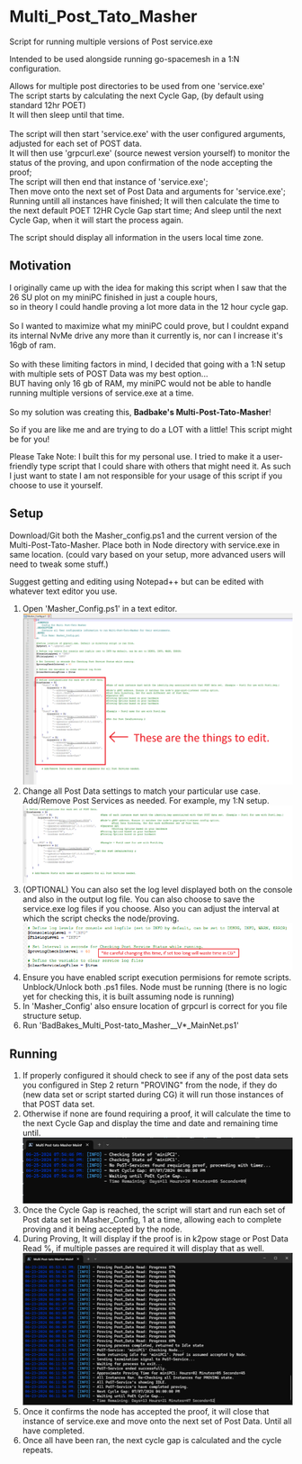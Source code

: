 # Multi_Post_Tato_Masher
 Script for running multiple versions of Post service.exe
 
 Intended to be used alongside running go-spacemesh in a 1:N configuration.
 
 Allows for multiple post directories to be used from one 'service.exe'<br>
 The script starts by calculating the next Cycle Gap, (by default using standard 12hr POET)<br>
 It will then sleep until that time.<br><br>
 The script will then start 'service.exe' with the user configured arguments, adjusted for each set of POST data.<br>
 It will then use 'grpcurl.exe' (source newest version yourself) to monitor the status of the proving, and upon confirmation of the node accepting the proof;<br>
 The script will then end that instance of 'service.exe';<br>
 Then move onto the next set of Post Data and arguments for 'service.exe';
 Running untill all instances have finished;
 It will then calculate the time to the next default POET 12HR Cycle Gap start time;
 And sleep until the next Cycle Gap, when it will start the process again.

 The script should display all information in the users local time zone. 

## Motivation
 I originally came up with the idea for making this script when I saw that the 26 SU plot on my miniPC finished in just a couple hours,<br>
 so in theory I could handle proving a lot more data in the 12 hour cycle gap.<br><br>
 So I wanted to maximize what my miniPC could prove, but I couldnt expand its internal NvMe drive any more than it currently is, nor can I increase it's 16gb of ram.<br><br>
 So with these limiting factors in mind, I decided that going with a 1:N setup with multiple sets of POST Data was my best option...<br>
 BUT having only 16 gb of RAM, my miniPC would not be able to handle running multiple versions of service.exe at a time.<br><br>
 So my solution was creating this, <b>Badbake's Multi-Post-Tato-Masher</b>! 

 So if you are like me and are trying to do a LOT with a little! This script might be for you!

Please Take Note: I built this for my personal use. I tried to make it a user-friendly type script that I could share with others that might need it. As such I just want to state I am not responsible for your usage of this script if you choose to use it yourself.

## Setup

 Download/Git both the Masher_config.ps1 and the current version of the Multi-Post-Tato-Masher. Place both in Node directory with service.exe in same location. (could vary based on your setup, more advanced users will need to tweak some stuff.)

Suggest getting and editing using Notepad++ but can be edited with whatever text editor you use.

 1) Open 'Masher_Config.ps1' in a text editor.
  ![Masher_Config](https://github.com/badbake/Multi-Post-Tato-Masher/blob/7aa70c90b84600bb9f934af74dc0d2ff917a903b/readme_content/masher_config.png)
 2) Change all Post Data settings to match your particular use case. Add/Remove Post Services as needed. For example, my 1:N setup.
  ![my_1N_masher_config](https://github.com/badbake/Multi-Post-Tato-Masher/blob/0f70d42c452c118ac428d06217cb6a29b3c9a792/readme_content/my_1N_masher_config.png)
 3) (OPTIONAL) You can also set the log level displayed both on the console and also in the output log file. You can also choose to save the service.exe log files if you choose. Also you can adjust the interval at which the script checks the node/proving.
  ![optional](https://github.com/badbake/Multi-Post-Tato-Masher/blob/623d47c7c96759fe7eb31c0978bd6405315df3b5/readme_content/optional.png)
 5) Ensure you have enabled script execution permisions for remote scripts. Unblock/Unlock both .ps1 files. Node must be running (there is no logic yet for checking this, it is built assuming node is running)
 6) In 'Masher_Config' also ensure location of grpcurl is correct for you file structure setup.
 7) Run 'BadBakes_Multi_Post-tato_Masher__V*_MainNet.ps1'

## Running
 1) If properly configured it should check to see if any of the post data sets you configured in Step 2 return "PROVING" from the node, if they do (new data set or script started during CG) it will run those instances of that POST data set.
 2) Otherwise if none are found requiring a proof, it will calculate the time to the next Cycle Gap and display the time and date and remaining time until.
   ![running](https://github.com/badbake/Multi-Post-Tato-Masher/blob/3c72942f65ad28db33a48479876e091291507b9c/readme_content/running.png)
 4) Once the Cycle Gap is reached, the script will start and run each set of Post data set in Masher_Config, 1 at a time, allowing each to complete proving and it being accepted by the node.
 5) During Proving, It will display if the proof is in k2pow stage or Post Data Read %, if multiple passes are required it will display that as well.
   ![proving](https://github.com/badbake/Multi-Post-Tato-Masher/blob/6723569be620d84dc85ba65a172f78441c10daea/readme_content/proving.png)
 6) Once it confirms the node has accepted the proof, it will close that instance of service.exe and move onto the next set of Post Data. Until all have completed.
 7) Once all have been ran, the next cycle gap is calculated and the cycle repeats.

